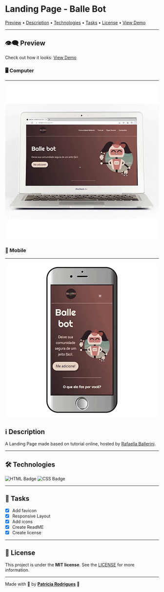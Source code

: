 # Landing Page - Balle Bot

[Preview](https://github.com/PatriciaRodriguesR/LandingPage-BalleBot#eye_speech_bubble-preview) • [Description](https://github.com/PatriciaRodriguesR/LandingPage-BalleBot#information_source-about) • [Technologies](https://github.com/PatriciaRodriguesR/LandingPage-BalleBot#hammer_and_wrench-technologies) • [Tasks](https://github.com/PatriciaRodriguesR/LandingPage-BalleBot#memo-tasks) • [License](https://github.com/PatriciaRodriguesR/LandingPage-BalleBot#page_with_curl-license) • [View Demo](https://PatriciaRodriguesR.github.io/LandingPage-BalleBot/)

 

------



## 👁️‍🗨️ **Preview**

Check out how it looks: [View Demo](https://PatriciaRodriguesR.github.io/LandingPage-BalleBot/)



### 🖥️ Computer

------

[![Computer](assets/Computer.gif)](https://github.com/PatriciaRodriguesR/LandingPage-BalleBot)

### 📱 Mobile

------

[![Mobile](assets/Mobile.gif)](https://github.com/PatriciaRodriguesR/LandingPage-BalleBot)



## ℹ️ Description

A Landing Page made based on tutorial online, hosted by [Rafaella Ballerini](https://www.youtube.com/watch?v=llF6vD-RljE).

------



## 🛠️ **Technologies**

![HTML Badge](https://img.shields.io/badge/HTML5-E34F26?style=for-the-badge&logo=html5&logoColor=white) ![CSS Badge](https://img.shields.io/badge/CSS3-1572B6?style=for-the-badge&logo=css3&logoColor=white)

------



## 📝 **Tasks**

- [x] Add favicon
- [x] Responsive Layout
- [x] Add icons
- [x] Create ReadME
- [x] Create license

------



## 📃 License

This project is under the **MIT license**. See the [LICENSE](https://github.com/PatriciaRodriguesR/LandingPage-BalleBot/blob/master/LICENSE) for more information.

------

Made with 💜 by [**Patrícia Rodrigues**](https://github.com/PatriciaRodriguesR/) 👋

